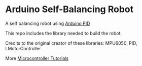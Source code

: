 # Arduino Self-Balancing Robot

A self balancing robot using [Arduino PID]

This repo includes the library needed to build the robot.

Credits to the original creator of these libraries: 
  MPU6050, 
  PID, 
  LMotorController 
  
More [Microcontroller Tutorials]


[Arduino PID]: https://www.teachmemicro.com/arduino-pid-control-tutorial
[Microcontroller Tutorials]: https://www.teachmemicro.com
